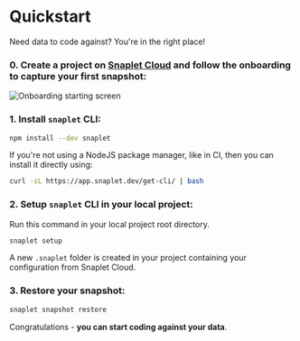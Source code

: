 # Quickstart

Need data to code against? You're in the right place!

### 0. Create a project on [Snaplet Cloud](https://app.snaplet.dev) and follow the onboarding to capture your first snapshot:

<div style={{textAlign: 'center'}}>

![Onboarding starting screen](/screenshots/onboarding_start.webp)

</div>

### 1. Install `snaplet` CLI:

```bash
npm install --dev snaplet
```

If you're not using a NodeJS package manager, like in CI, then you can install it directly using:

```bash
curl -sL https://app.snaplet.dev/get-cli/ | bash
```

### 2. Setup `snaplet` CLI in your local project:

Run this command in your local project root directory.

```bash
snaplet setup
```

A new `.snaplet` folder is created in your project containing your configuration from Snaplet Cloud.

### 3. Restore your snapshot:

```bash
snaplet snapshot restore
```

Congratulations - **you can start coding against your data**.
